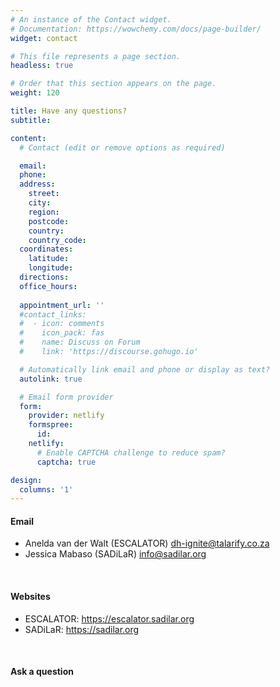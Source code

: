 ```yaml
---
# An instance of the Contact widget.
# Documentation: https://wowchemy.com/docs/page-builder/
widget: contact

# This file represents a page section.
headless: true

# Order that this section appears on the page.
weight: 120

title: Have any questions?
subtitle:

content:
  # Contact (edit or remove options as required)

  email: 
  phone: 
  address:
    street: 
    city: 
    region: 
    postcode: 
    country:
    country_code: 
  coordinates:
    latitude: 
    longitude: 
  directions: 
  office_hours:
    
  appointment_url: ''
  #contact_links:
  #  - icon: comments
  #    icon_pack: fas
  #    name: Discuss on Forum
  #    link: 'https://discourse.gohugo.io'

  # Automatically link email and phone or display as text?
  autolink: true

  # Email form provider
  form:
    provider: netlify
    formspree:
      id:
    netlify:
      # Enable CAPTCHA challenge to reduce spam?
      captcha: true

design:
  columns: '1'
---
```



#### Email 

- Anelda van der Walt (ESCALATOR) [dh-ignite@talarify.co.za](mailto:dh-ignite@talarify.co.za)
- Jessica Mabaso (SADiLaR) [info@sadilar.org](mailto:info@sadilar.org)

<br>

#### Websites

- ESCALATOR: https://escalator.sadilar.org
- SADiLaR: https://sadilar.org

<br>

#### Ask a question